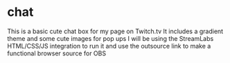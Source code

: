 # chat
This is a basic cute chat box for my page on Twitch.tv
It includes a gradient theme and some cute images for pop ups
I will be using the StreamLabs HTML/CSS/JS integration to run it
and use the outsource link to make a functional browser source for OBS

